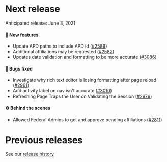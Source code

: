# Next release

Anticipated release: June 3, 2021

#### 🚀 New features

- Update APD paths to include APD id ([#2589])
- Additional affiliations may be requested ([#2582])
- Updates date validation and formatting to be more accurate ([#3086])

#### 🐛 Bugs fixed

- Investigate why rich text editor is losing formatting after page reload ([#2961])
- Add activity label on nav isn't accurate ([#3010])
- Refreshing Page Traps the User on Validating the Session ([#2976])

#### ⚙️ Behind the scenes

- Allowed Federal Admins to get and approve pending affiliations ([#2811])

# Previous releases

See our [release history](https://github.com/CMSgov/eAPD/releases)

[#2582]: https://github.com/CMSgov/eAPD/issues/2582
[#2589]: https://github.com/CMSgov/eAPD/issues/2589
[#2811]: https://github.com/CMSgov/eAPD/issues/2811
[#2961]: https://github.com/CMSgov/eAPD/issues/2961
[#2976]: https://github.com/CMSgov/eAPD/issues/2976
[#3010]: https://github.com/CMSgov/eAPD/issues/3010
[#3086]: https://github.com/CMSgov/eAPD/issues/3086
